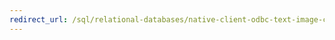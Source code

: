 ```yaml
---
redirect_url: /sql/relational-databases/native-client-odbc-text-image-columns/managing-text-and-image-columns
---
```


